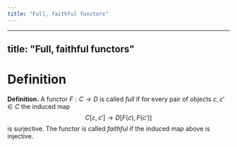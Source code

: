 ```yaml
---
title: "Full, faithful functors"
---
```


---
title: "Full, faithful functors"
---

# Definition
**Definition.** A functor $F:C\to D$ is called *full* if for every pair of objects $c,c'\in C$ the induced map $$C[c,c']\to D[F(c),F(c')]$$ is surjective. The functor is called _faithful_ if the induced map above is injective.
